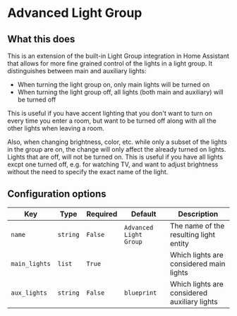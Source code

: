 # Advanced Light Group

## What this does
This is an extension of the built-in Light Group integration in Home Assistant that allows for more fine grained control of the lights in a light group.
It distinguishes between main and auxiliary lights:
- When turning the light group on, only main lights will be turned on
- When turning the light group off, all lights (both main and auxiliary) will be turned off

This is useful if you have accent lighting that you don't want to turn on every time you enter a room, but want to be turned off along with all the other lights when leaving a room.

Also, when changing brightness, color, etc. while only a subset of the lights in the group are on, the change will only affect the already turned on lights. Lights that are off, will not be turned on.
This is useful if you have all lights excpt one turned off, e.g. for watching TV, and want to adjust brightness without the need to specify the exact name of the light.

## Configuration options

Key | Type | Required | Default | Description
-- | -- | -- | -- | --
`name` | `string` | `False` | `Advanced Light Group` | The name of the resulting light entity
`main_lights` | `list` | `True` |  | Which lights are considered main lights
`aux_lights` | `string` | `False` | `blueprint` | Which lights are considered auxiliary lights

